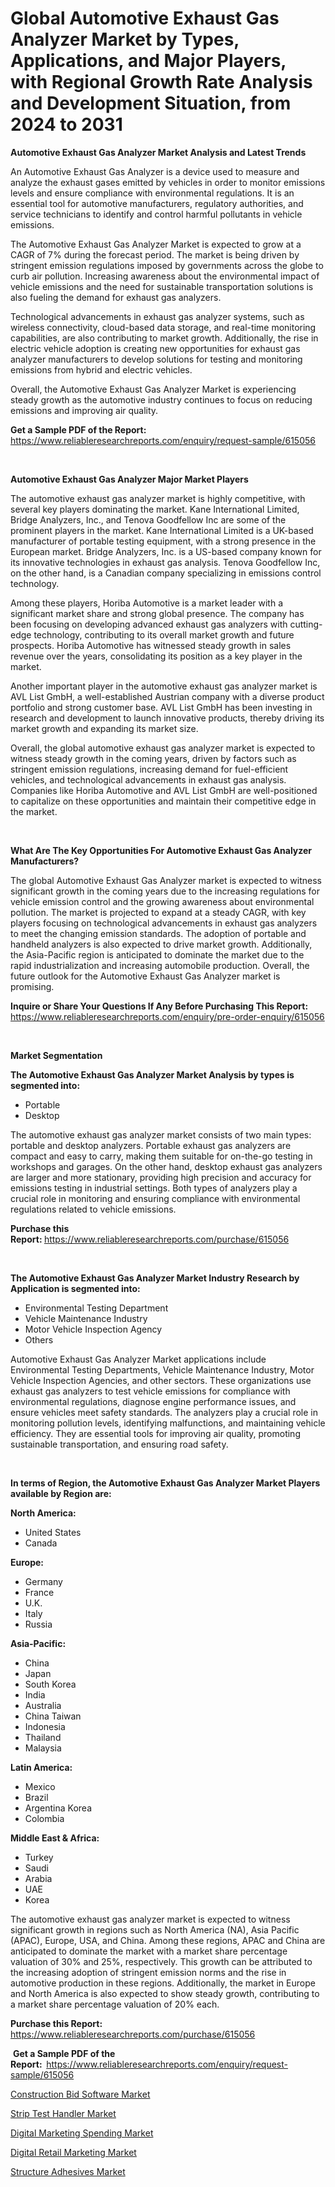 <p><h1>Global Automotive Exhaust Gas Analyzer Market by Types, Applications, and Major Players, with Regional Growth Rate Analysis and Development Situation, from 2024 to 2031</h1></p><p><strong>Automotive Exhaust Gas Analyzer Market Analysis and Latest Trends</strong></p>
<p><p>An Automotive Exhaust Gas Analyzer is a device used to measure and analyze the exhaust gases emitted by vehicles in order to monitor emissions levels and ensure compliance with environmental regulations. It is an essential tool for automotive manufacturers, regulatory authorities, and service technicians to identify and control harmful pollutants in vehicle emissions.</p><p>The Automotive Exhaust Gas Analyzer Market is expected to grow at a CAGR of 7% during the forecast period. The market is being driven by stringent emission regulations imposed by governments across the globe to curb air pollution. Increasing awareness about the environmental impact of vehicle emissions and the need for sustainable transportation solutions is also fueling the demand for exhaust gas analyzers.</p><p>Technological advancements in exhaust gas analyzer systems, such as wireless connectivity, cloud-based data storage, and real-time monitoring capabilities, are also contributing to market growth. Additionally, the rise in electric vehicle adoption is creating new opportunities for exhaust gas analyzer manufacturers to develop solutions for testing and monitoring emissions from hybrid and electric vehicles.</p><p>Overall, the Automotive Exhaust Gas Analyzer Market is experiencing steady growth as the automotive industry continues to focus on reducing emissions and improving air quality.</p></p>
<p><strong>Get a Sample PDF of the Report:&nbsp;</strong> <a href="https://www.reliableresearchreports.com/enquiry/request-sample/615056">https://www.reliableresearchreports.com/enquiry/request-sample/615056</a></p>
<p>&nbsp;</p>
<p><strong>Automotive Exhaust Gas Analyzer Major Market Players</strong></p>
<p><p>The automotive exhaust gas analyzer market is highly competitive, with several key players dominating the market. Kane International Limited, Bridge Analyzers, Inc., and Tenova Goodfellow Inc are some of the prominent players in the market. Kane International Limited is a UK-based manufacturer of portable testing equipment, with a strong presence in the European market. Bridge Analyzers, Inc. is a US-based company known for its innovative technologies in exhaust gas analysis. Tenova Goodfellow Inc, on the other hand, is a Canadian company specializing in emissions control technology.</p><p>Among these players, Horiba Automotive is a market leader with a significant market share and strong global presence. The company has been focusing on developing advanced exhaust gas analyzers with cutting-edge technology, contributing to its overall market growth and future prospects. Horiba Automotive has witnessed steady growth in sales revenue over the years, consolidating its position as a key player in the market.</p><p>Another important player in the automotive exhaust gas analyzer market is AVL List GmbH, a well-established Austrian company with a diverse product portfolio and strong customer base. AVL List GmbH has been investing in research and development to launch innovative products, thereby driving its market growth and expanding its market size.</p><p>Overall, the global automotive exhaust gas analyzer market is expected to witness steady growth in the coming years, driven by factors such as stringent emission regulations, increasing demand for fuel-efficient vehicles, and technological advancements in exhaust gas analysis. Companies like Horiba Automotive and AVL List GmbH are well-positioned to capitalize on these opportunities and maintain their competitive edge in the market.</p></p>
<p>&nbsp;</p>
<p><strong>What Are The Key Opportunities For Automotive Exhaust Gas Analyzer Manufacturers?</strong></p>
<p><p>The global Automotive Exhaust Gas Analyzer market is expected to witness significant growth in the coming years due to the increasing regulations for vehicle emission control and the growing awareness about environmental pollution. The market is projected to expand at a steady CAGR, with key players focusing on technological advancements in exhaust gas analyzers to meet the changing emission standards. The adoption of portable and handheld analyzers is also expected to drive market growth. Additionally, the Asia-Pacific region is anticipated to dominate the market due to the rapid industrialization and increasing automobile production. Overall, the future outlook for the Automotive Exhaust Gas Analyzer market is promising.</p></p>
<p><strong>Inquire or Share Your Questions If Any Before Purchasing This Report:</strong> <a href="https://www.reliableresearchreports.com/enquiry/pre-order-enquiry/615056">https://www.reliableresearchreports.com/enquiry/pre-order-enquiry/615056</a></p>
<p>&nbsp;</p>
<p><strong>Market Segmentation</strong></p>
<p><strong>The Automotive Exhaust Gas Analyzer Market Analysis by types is segmented into:</strong></p>
<p><ul><li>Portable</li><li>Desktop</li></ul></p>
<p><p>The automotive exhaust gas analyzer market consists of two main types: portable and desktop analyzers. Portable exhaust gas analyzers are compact and easy to carry, making them suitable for on-the-go testing in workshops and garages. On the other hand, desktop exhaust gas analyzers are larger and more stationary, providing high precision and accuracy for emissions testing in industrial settings. Both types of analyzers play a crucial role in monitoring and ensuring compliance with environmental regulations related to vehicle emissions.</p></p>
<p><strong>Purchase this Report:&nbsp;</strong><a href="https://www.reliableresearchreports.com/purchase/615056">https://www.reliableresearchreports.com/purchase/615056</a></p>
<p>&nbsp;</p>
<p><strong>The Automotive Exhaust Gas Analyzer Market Industry Research by Application is segmented into:</strong></p>
<p><ul><li>Environmental Testing Department</li><li>Vehicle Maintenance Industry</li><li>Motor Vehicle Inspection Agency</li><li>Others</li></ul></p>
<p><p>Automotive Exhaust Gas Analyzer Market applications include Environmental Testing Departments, Vehicle Maintenance Industry, Motor Vehicle Inspection Agencies, and other sectors. These organizations use exhaust gas analyzers to test vehicle emissions for compliance with environmental regulations, diagnose engine performance issues, and ensure vehicles meet safety standards. The analyzers play a crucial role in monitoring pollution levels, identifying malfunctions, and maintaining vehicle efficiency. They are essential tools for improving air quality, promoting sustainable transportation, and ensuring road safety.</p></p>
<p>&nbsp;</p>
<p><strong>In terms of Region, the Automotive Exhaust Gas Analyzer Market Players available by Region are:</strong></p>
<p>
    <p> <strong> North America: </strong>
        <ul>
            <li>United States</li>
            <li>Canada</li>
        </ul>
        </p> 
    <p> <strong> Europe: </strong>
        <ul>
            <li>Germany</li>
            <li>France</li>
            <li>U.K.</li>
            <li>Italy</li>
            <li>Russia</li>
        </ul>
        </p> 
    <p> <strong> Asia-Pacific: </strong>
        <ul>
            <li>China</li>
            <li>Japan</li>
            <li>South Korea</li>
            <li>India</li>
            <li>Australia</li>
            <li>China Taiwan</li>
            <li>Indonesia</li>
            <li>Thailand</li>
            <li>Malaysia</li>
        </ul>
        </p> 
    <p> <strong> Latin America: </strong>
        <ul>
            <li>Mexico</li>
            <li>Brazil</li>
            <li>Argentina Korea</li>
            <li>Colombia</li>
        </ul>
        </p> 
    <p> <strong> Middle East & Africa: </strong>
        <ul>
            <li>Turkey</li>
            <li>Saudi</li>
            <li>Arabia</li>
            <li>UAE</li>
            <li>Korea</li>
        </ul>
    </p>
    </p>
<p><p>The automotive exhaust gas analyzer market is expected to witness significant growth in regions such as North America (NA), Asia Pacific (APAC), Europe, USA, and China. Among these regions, APAC and China are anticipated to dominate the market with a market share percentage valuation of 30% and 25%, respectively. This growth can be attributed to the increasing adoption of stringent emission norms and the rise in automotive production in these regions. Additionally, the market in Europe and North America is also expected to show steady growth, contributing to a market share percentage valuation of 20% each.</p></p>
<p><strong>Purchase this Report: </strong><a href="https://www.reliableresearchreports.com/purchase/615056">https://www.reliableresearchreports.com/purchase/615056</a></p>
<p>&nbsp;<strong>Get a Sample PDF of the Report:&nbsp;&nbsp;</strong><a href="https://www.reliableresearchreports.com/enquiry/request-sample/615056">https://www.reliableresearchreports.com/enquiry/request-sample/615056</a></p>
<p><strong></strong></p>
<p><p><a href="https://medium.com/@crystalpena2022/construction-bid-software-market-size-market-outlook-and-market-forecast-2024-to-2031-73326f01d084">Construction Bid Software Market</a></p><p><a href="https://github.com/angelajermaine/Market-Research-Report-List-2/blob/main/strip-test-handler-market.md">Strip Test Handler Market</a></p><p><a href="https://medium.com/@juliepayne1928/digital-marketing-spending-market-insight-market-trends-growth-forecasted-from-2024-to-2031-d3123f7bcaf0">Digital Marketing Spending Market</a></p><p><a href="https://medium.com/@juliepayne1928/digital-retail-marketing-market-research-report-its-history-and-forecast-2024-to-2031-f095cb291d59">Digital Retail Marketing Market</a></p><p><a href="https://github.com/provorikovar/Market-Research-Report-List-3/blob/main/structure-adhesives-market.md">Structure Adhesives Market</a></p></p>